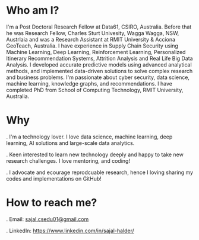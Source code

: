 # Who am I?

I'm a Post Doctoral Research Fellow at Data61, CSIRO, Australia. Before that he was Research Fellow, Charles Sturt Univesity, Wagga Wagga, NSW, Austrlaia and was a Research Assistant at RMIT University & Acciona GeoTeach, Australia. I have experience in Supply Chain Security using Machine Learning, Deep Learning, Reinforcement Learning, Personalized Itinerary Recommendation  Systems, Attrition Analysis and Real Life Big Data Analysis.  I developed accurate predictive models using advanced analytical methods, and implemented data-driven solutions to solve complex research and business problems. I'm passionate about cyber security, data science, machine learning, knowledge graphs, and recommendations. I have completed PhD from School of Computing Technology, RMIT University, Australia. 

# Why 

. I'm a technology lover. I love data science, machine learning, deep learning, AI solutions and large-scale data analytics.

. Keen interested to learn new technology deeply and happy to take new research challenges. I love mentoring, and coding! 

. I advocate and ecourage reprodcuable research, hence I loving sharing my codes and implementations on GitHub!


# How to reach me? 

. Email: sajal.csedu01@gmail.com 

. LinkedIn: https://www.linkedin.com/in/sajal-halder/


